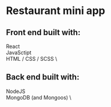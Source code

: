 # Restaurant mini app

## Front end built with:

React \
JavaSctipt \
HTML / CSS / SCSS \

## Back end built with:

NodeJS \
MongoDB (and Mongoos) \
